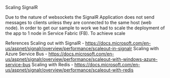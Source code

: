 Scaling SignalR

Due to the nature of websockets the SignalR Application does not send messages to clients unless they are connected to the same host (web node).  In order to get our sample to work we had to scale the deployment of the app to 1 node in Service Fabric (FB).  To achieve scale

References
Scaling out with SignalR - https://docs.microsoft.com/en-us/aspnet/signalr/overview/performance/scaleout-in-signalr
Scaling with Azure Service Bus - https://docs.microsoft.com/en-us/aspnet/signalr/overview/performance/scaleout-with-windows-azure-service-bus
Scaling with Redis - https://docs.microsoft.com/en-us/aspnet/signalr/overview/performance/scaleout-with-redis